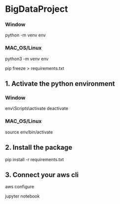 # BigDataProject
### Window
python -m venv env
### MAC_OS/Linux
python3 -m venv env

pip freeze > requirements.txt

## 1. Activate the python environment

### Window

env\Scripts\activate
deactivate

### MAC_OS/Linux

source env/bin/activate

## 2. Install the package

pip install -r requirements.txt

## 3. Connect your aws cli

aws configure

jupyter notebook
